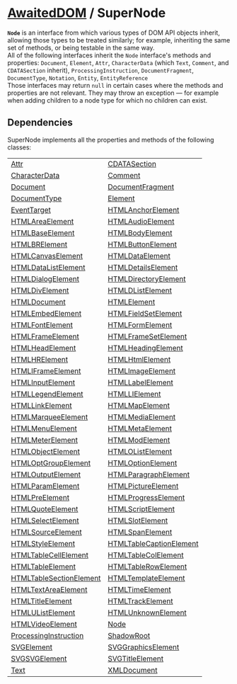 # [AwaitedDOM](/docs/hero/basic-client/awaited-dom) <span>/</span> SuperNode

<div class='overview'><span class="seoSummary"><strong><code>Node</code></strong> is an interface from which various types of DOM API objects inherit, allowing those types to be treated similarly; for example, inheriting the same set of methods, or being testable in the same way.</span></div>

<div class='overview'>All of the following interfaces inherit the <code>Node</code> interface's methods and properties: <code>Document</code>, <code>Element</code>, <code>Attr</code>, <code>CharacterData</code> (which <code>Text</code>, <code>Comment</code>, and <code>CDATASection</code> inherit), <code>ProcessingInstruction</code>, <code>DocumentFragment</code>, <code>DocumentType</code>, <code>Notation</code>, <code>Entity</code>, <code>EntityReference</code></div>

<div class='overview'>Those interfaces may return <code>null</code> in certain cases where the methods and properties are not relevant. They may throw an exception — for example when adding children to a node type for which no children can exist.</div>

## Dependencies


SuperNode implements all the properties and methods of the following classes:

|     |     |
| --- | --- |
| [Attr](./attr) | [CDATASection](./cdata-section) |
| [CharacterData](./character-data) | [Comment](./comment) |
| [Document](./document) | [DocumentFragment](./document-fragment) |
| [DocumentType](./document-type) | [Element](./element) |
| [EventTarget](./event-target) | [HTMLAnchorElement](./html-anchor-element) |
| [HTMLAreaElement](./html-area-element) | [HTMLAudioElement](./html-audio-element) |
| [HTMLBaseElement](./html-base-element) | [HTMLBodyElement](./html-body-element) |
| [HTMLBRElement](./htmlbr-element) | [HTMLButtonElement](./html-button-element) |
| [HTMLCanvasElement](./html-canvas-element) | [HTMLDataElement](./html-data-element) |
| [HTMLDataListElement](./html-data-list-element) | [HTMLDetailsElement](./html-details-element) |
| [HTMLDialogElement](./html-dialog-element) | [HTMLDirectoryElement](./html-directory-element) |
| [HTMLDivElement](./html-div-element) | [HTMLDListElement](./htmld-list-element) |
| [HTMLDocument](./html-document) | [HTMLElement](./html-element) |
| [HTMLEmbedElement](./html-embed-element) | [HTMLFieldSetElement](./html-field-set-element) |
| [HTMLFontElement](./html-font-element) | [HTMLFormElement](./html-form-element) |
| [HTMLFrameElement](./html-frame-element) | [HTMLFrameSetElement](./html-frame-set-element) |
| [HTMLHeadElement](./html-head-element) | [HTMLHeadingElement](./html-heading-element) |
| [HTMLHRElement](./htmlhr-element) | [HTMLHtmlElement](./html-html-element) |
| [HTMLIFrameElement](./htmli-frame-element) | [HTMLImageElement](./html-image-element) |
| [HTMLInputElement](./html-input-element) | [HTMLLabelElement](./html-label-element) |
| [HTMLLegendElement](./html-legend-element) | [HTMLLIElement](./htmlli-element) |
| [HTMLLinkElement](./html-link-element) | [HTMLMapElement](./html-map-element) |
| [HTMLMarqueeElement](./html-marquee-element) | [HTMLMediaElement](./html-media-element) |
| [HTMLMenuElement](./html-menu-element) | [HTMLMetaElement](./html-meta-element) |
| [HTMLMeterElement](./html-meter-element) | [HTMLModElement](./html-mod-element) |
| [HTMLObjectElement](./html-object-element) | [HTMLOListElement](./htmlo-list-element) |
| [HTMLOptGroupElement](./html-opt-group-element) | [HTMLOptionElement](./html-option-element) |
| [HTMLOutputElement](./html-output-element) | [HTMLParagraphElement](./html-paragraph-element) |
| [HTMLParamElement](./html-param-element) | [HTMLPictureElement](./html-picture-element) |
| [HTMLPreElement](./html-pre-element) | [HTMLProgressElement](./html-progress-element) |
| [HTMLQuoteElement](./html-quote-element) | [HTMLScriptElement](./html-script-element) |
| [HTMLSelectElement](./html-select-element) | [HTMLSlotElement](./html-slot-element) |
| [HTMLSourceElement](./html-source-element) | [HTMLSpanElement](./html-span-element) |
| [HTMLStyleElement](./html-style-element) | [HTMLTableCaptionElement](./html-table-caption-element) |
| [HTMLTableCellElement](./html-table-cell-element) | [HTMLTableColElement](./html-table-col-element) |
| [HTMLTableElement](./html-table-element) | [HTMLTableRowElement](./html-table-row-element) |
| [HTMLTableSectionElement](./html-table-section-element) | [HTMLTemplateElement](./html-template-element) |
| [HTMLTextAreaElement](./html-text-area-element) | [HTMLTimeElement](./html-time-element) |
| [HTMLTitleElement](./html-title-element) | [HTMLTrackElement](./html-track-element) |
| [HTMLUListElement](./htmlu-list-element) | [HTMLUnknownElement](./html-unknown-element) |
| [HTMLVideoElement](./html-video-element) | [Node](./node) |
| [ProcessingInstruction](./processing-instruction) | [ShadowRoot](./shadow-root) |
| [SVGElement](./svg-element) | [SVGGraphicsElement](./svg-graphics-element) |
| [SVGSVGElement](./svgsvg-element) | [SVGTitleElement](./svg-title-element) |
| [Text](./text) | [XMLDocument](./xml-document) |
